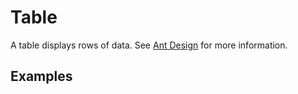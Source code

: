# Table

A table displays rows of data. See [Ant Design](https://ant.design/components/table/) for more information.

## Examples

<demo name="basic"></demo>
<demo name="pagination" title="Pagination"></demo>

<demo name="custom_columns" title="Custom Columns"></demo>
<demo name="expandable_row" title="Expandable Row"></demo>
<demo name="order_specific_column" title="Order Specific Column"></demo>
